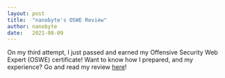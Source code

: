 ```yaml
---
layout: post
title:  "nanobyte's OSWE Review"
author: nanobyte
date:   2021-08-09
---
```


On my third attempt, I just passed and earned my Offensive Security Web Expert (OSWE) certificate! Want to know how I prepared, and my experience? Go and read my review <a href="http://nanobytesecurity.com/2021/08/09/nanobyte-oswe-review.html">here</a>!
